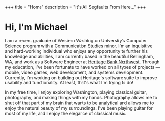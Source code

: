 +++
title = "Home"
description = "It's All Segfaults From Here..."
+++

# Hi, I'm Michael
I am a recent graduate of Western Washington University's Computer Science program with a Communication Studies minor. I'm an inquisitive and hard-working individual who enjoys any opportunity to further his knowledge 
and abilities, I am currently based in the beautiful Bellingham, WA, and work as a Software Engineer at [Heritage Bank Northwest](https://www.heritagebanknw.com/home/home). Through my education, I've been fortunate to have 
worked on all types of projects — mobile, video games, web development, and systems development. Currently, I'm working on building out Heritage's software suite to improve usability and functionality. At least, that's what I'm trying to do!

In my free time, I enjoy exploring Washington, playing classical guitar, photography, and making things with my hands. Photography allows me to shut off that part of my brain that wants to be analytical and allows me to enjoy the natural beauty of my surroundings. 
I've been playing guitar for most of my life, and I enjoy the elegance of classical music.